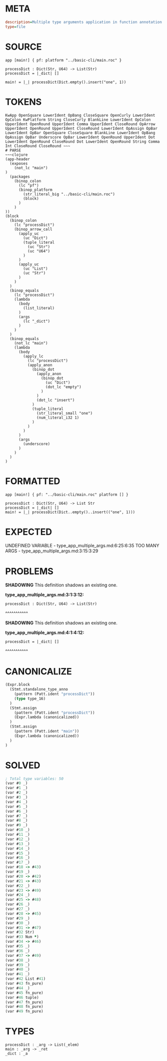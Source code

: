 # META
~~~ini
description=Multiple type arguments application in function annotation
type=file
~~~
# SOURCE
~~~roc
app [main!] { pf: platform "../basic-cli/main.roc" }

processDict : Dict(Str, U64) -> List(Str)
processDict = |_dict| []

main! = |_| processDict(Dict.empty().insert("one", 1))
~~~
# TOKENS
~~~text
KwApp OpenSquare LowerIdent OpBang CloseSquare OpenCurly LowerIdent OpColon KwPlatform String CloseCurly BlankLine LowerIdent OpColon UpperIdent OpenRound UpperIdent Comma UpperIdent CloseRound OpArrow UpperIdent OpenRound UpperIdent CloseRound LowerIdent OpAssign OpBar LowerIdent OpBar OpenSquare CloseSquare BlankLine LowerIdent OpBang OpAssign OpBar Underscore OpBar LowerIdent OpenRound UpperIdent Dot LowerIdent OpenRound CloseRound Dot LowerIdent OpenRound String Comma Int CloseRound CloseRound ~~~
# PARSE
~~~clojure
(app-header
  (exposes
    (not_lc "main")
)
  (packages
    (binop_colon
      (lc "pf")
      (binop_platform
        (str_literal_big "../basic-cli/main.roc")
        (block)
      )
    )
))
(block
  (binop_colon
    (lc "processDict")
    (binop_arrow_call
      (apply_uc
        (uc "Dict")
        (tuple_literal
          (uc "Str")
          (uc "U64")
        )
      )
      (apply_uc
        (uc "List")
        (uc "Str")
      )
    )
  )
  (binop_equals
    (lc "processDict")
    (lambda
      (body
        (list_literal)
      )
      (args
        (lc "_dict")
      )
    )
  )
  (binop_equals
    (not_lc "main")
    (lambda
      (body
        (apply_lc
          (lc "processDict")
          (apply_anon
            (binop_dot
              (apply_anon
                (binop_dot
                  (uc "Dict")
                  (dot_lc "empty")
                )
              )
              (dot_lc "insert")
            )
            (tuple_literal
              (str_literal_small "one")
              (num_literal_i32 1)
            )
          )
        )
      )
      (args
        (underscore)
      )
    )
  )
)
~~~
# FORMATTED
~~~roc
app [main!] { pf: "../basic-cli/main.roc" platform [] }

processDict : Dict(Str, U64) -> List Str
processDict = |_dict| []
main! = |_| processDict(Dict..empty()..insert(("one", 1)))
~~~
# EXPECTED
UNDEFINED VARIABLE - type_app_multiple_args.md:6:25:6:35
TOO MANY ARGS - type_app_multiple_args.md:3:15:3:29
# PROBLEMS
**SHADOWING**
This definition shadows an existing one.

**type_app_multiple_args.md:3:1:3:12:**
```roc
processDict : Dict(Str, U64) -> List(Str)
```
^^^^^^^^^^^


**SHADOWING**
This definition shadows an existing one.

**type_app_multiple_args.md:4:1:4:12:**
```roc
processDict = |_dict| []
```
^^^^^^^^^^^


# CANONICALIZE
~~~clojure
(Expr.block
  (Stmt.standalone_type_anno
    (pattern (Patt.ident "processDict"))
    (type type_16)
  )
  (Stmt.assign
    (pattern (Patt.ident "processDict"))
    (Expr.lambda (canonicalized))
  )
  (Stmt.assign
    (pattern (Patt.ident "main"))
    (Expr.lambda (canonicalized))
  )
)
~~~
# SOLVED
~~~clojure
; Total type variables: 50
(var #0 _)
(var #1 _)
(var #2 _)
(var #3 _)
(var #4 _)
(var #5 _)
(var #6 _)
(var #7 _)
(var #8 _)
(var #9 _)
(var #10 _)
(var #11 _)
(var #12 _)
(var #13 _)
(var #14 _)
(var #15 _)
(var #16 _)
(var #17 _)
(var #18 -> #43)
(var #19 _)
(var #20 -> #42)
(var #21 -> #43)
(var #22 _)
(var #23 -> #49)
(var #24 _)
(var #25 -> #48)
(var #26 _)
(var #27 _)
(var #28 -> #45)
(var #29 _)
(var #30 _)
(var #31 -> #47)
(var #32 Str)
(var #33 Num *)
(var #34 -> #46)
(var #35 _)
(var #36 _)
(var #37 -> #49)
(var #38 _)
(var #39 _)
(var #40 _)
(var #41 _)
(var #42 List #41)
(var #43 fn_pure)
(var #44 _)
(var #45 fn_pure)
(var #46 tuple)
(var #47 fn_pure)
(var #48 fn_pure)
(var #49 fn_pure)
~~~
# TYPES
~~~roc
processDict : _arg -> List(_elem)
main : _arg -> _ret
_dict : _a
~~~
